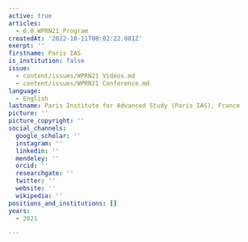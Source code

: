 ```yaml
---
active: true
articles:
  - 0.0_WPRN21_Program
createdAt: '2022-10-11T08:02:22.081Z'
exerpt: ''
firstname: Paris IAS
is_institution: false
issue:
  - content/issues/WPRN21 Videos.md
  - content/issues/WPRN21 Conference.md
language:
  - English
lastname: Paris Institute for Advanced Study (Paris IAS), France
picture: ''
picture_copyright: ''
social_channels:
  google_scholar: ''
  instagram: ''
  linkedin: ''
  mendeley: ''
  orcid: ''
  researchgate: ''
  twitter: ''
  website: ''
  wikipedia: ''
positions_and_institutions: []
years:
  - 2021

---
```

